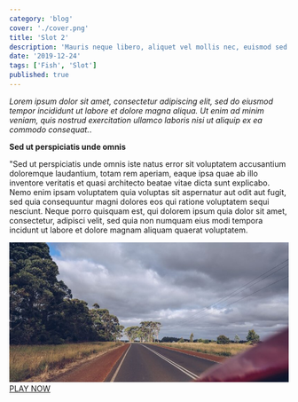 ```yaml
---
category: 'blog'
cover: './cover.png'
title: 'Slot 2'
description: 'Mauris neque libero, aliquet vel mollis nec, euismod sed tellus. Mauris convallis dictum elit id volutpat.'
date: '2019-12-24'
tags: ['Fish', 'Slot']
published: true
---
```


_Lorem ipsum dolor sit amet, consectetur adipiscing elit, sed do eiusmod tempor incididunt ut labore et dolore magna aliqua. Ut enim ad minim veniam, quis nostrud exercitation ullamco laboris nisi ut aliquip ex ea commodo consequat._.

**Sed ut perspiciatis unde omnis**

"Sed ut perspiciatis unde omnis iste natus error sit voluptatem accusantium doloremque laudantium, totam rem aperiam, eaque ipsa quae ab illo inventore veritatis et quasi architecto beatae vitae dicta sunt explicabo. Nemo enim ipsam voluptatem quia voluptas sit aspernatur aut odit aut fugit, sed quia consequuntur magni dolores eos qui ratione voluptatem sequi nesciunt. Neque porro quisquam est, qui dolorem ipsum quia dolor sit amet, consectetur, adipisci velit, sed quia non numquam eius modi tempora incidunt ut labore et dolore magnam aliquam quaerat voluptatem.

![Aliquet vel mollis nec](./cover.jpg)
[PLAY NOW]()